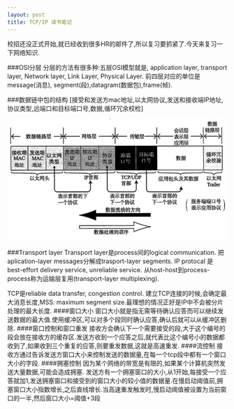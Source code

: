 ```yaml
---
layout: post
title: TCP/IP 读书笔记
---
```

校招还没正式开始,就已经收到很多HR的邮件了,所以复习要抓紧了.今天来复习一下网络知识.

###OSI分层
分层的方法有很多种:五层OSI模型就是, application layer,
transport layer, Network layer, Link Layer, Physical Layer.
前四层对应的单位是message(消息), segment(段),datagram(数据包),frame(帧).

###数据链中包的结构
[接受和发送方mac地址,以太网协议,发送和接收端IP地址,协议类型,远端口和目标端口号,数据,循环冗余校检]

![OSI layer](../images/osi-layer.png)

###Transport layer
Transport layer是process间的logical communication.
把aplication-layer messages分解成trasport-layer segments.
IP protocal 是best-effort delivery service, unreliable service.
从host-host到process-process称为运输层复用(transport-layer multiplexing).

TCP是reliable data transfer, congestion control.
建立TCP连接的时候,会确定最大消息长度,MSS: maximum segment size.最理想的情况正好是IP中不会被分片处理的最大长度.
####窗口大小
窗口大小就是指无需等待确认应答而可以继续发送数据的最大值.使用缓冲区,可以对多个段同时确认应答,确认后就可以从缓冲区删除.
####窗口控制和窗口重发
接收方会确认下一个需要接受的段,大于这个编号的段会放在接收方的缓存区.发送方收到一个应答之后,就代表比这个编号小的数据都收到了,如果收到三个重复的应答,则要重发数据,这就是高速重发.
####流控制
接收方通过告诉发送方窗口大小来控制发送的数据量,在每一个tcp段中都有一个窗口大小的字段.
####拥塞控制
因为某个网络的带宽是有限的,如果某个计算机突然发送大量数据,可能会造成拥塞. 发送方有一个拥塞窗口的大小,从1开始,每接受一个应答就加1,发送拥塞窗口和接受到的窗口大小的较小值的数据量.在慢启动阈值前,拥塞窗口大小指数增长,之后直线增长.当高速重发触发时,慢启动阈值被设置为当前窗口的一半,然后窗口大小=阈值+3段